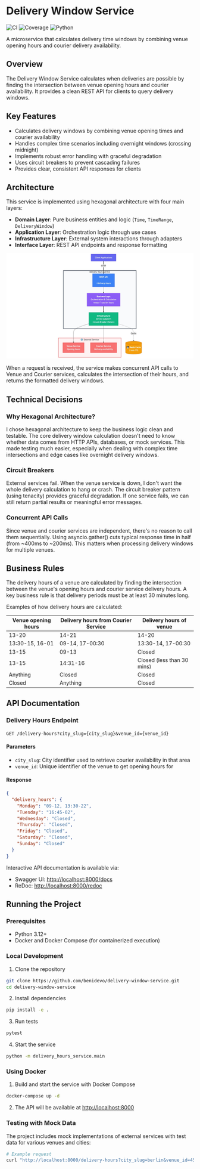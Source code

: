 # Delivery Window Service

![CI](https://img.shields.io/badge/CI-passing-brightgreen)
![Coverage](https://img.shields.io/badge/coverage-90%25-brightgreen)
![Python](https://img.shields.io/badge/python-3.12-blue)

A microservice that calculates delivery time windows by combining venue opening hours and courier delivery availability.

## Overview

The Delivery Window Service calculates when deliveries are possible by finding the intersection between venue opening hours and courier availability. It provides a clean REST API for clients to query delivery windows.

## Key Features

- Calculates delivery windows by combining venue opening times and courier availability
- Handles complex time scenarios including overnight windows (crossing midnight)
- Implements robust error handling with graceful degradation
- Uses circuit breakers to prevent cascading failures
- Provides clear, consistent API responses for clients

## Architecture

This service is implemented using hexagonal architecture with four main layers:

- **Domain Layer**: Pure business entities and logic (`Time`, `TimeRange`, `DeliveryWindow`)
- **Application Layer**: Orchestration logic through use cases
- **Infrastructure Layer**: External system interactions through adapters
- **Interface Layer**: REST API endpoints and response formatting

![Architecture Diagram](architecture.jpg)

When a request is received, the service makes concurrent API calls to Venue and Courier services, calculates the intersection of their hours, and returns the formatted delivery windows.

## Technical Decisions

### Why Hexagonal Architecture?

I chose hexagonal architecture to keep the business logic clean and testable. The core delivery window calculation doesn't need to know whether data comes from HTTP APIs, databases, or mock services. This made testing much easier, especially when dealing with complex time intersections and edge cases like overnight delivery windows.

### Circuit Breakers

External services fail. When the venue service is down, I don't want the whole delivery calculation to hang or crash. The circuit breaker pattern (using tenacity) provides graceful degradation. If one service fails, we can still return partial results or meaningful error messages.

### Concurrent API Calls

Since venue and courier services are independent, there's no reason to call them sequentially. Using asyncio.gather() cuts typical response time in half (from ~400ms to ~200ms). This matters when processing delivery windows for multiple venues.

## Business Rules

The delivery hours of a venue are calculated by finding the intersection between the venue's opening hours and courier service delivery hours. A key business rule is that delivery periods must be at least 30 minutes long.

Examples of how delivery hours are calculated:

| Venue opening hours   | Delivery hours from Courier Service | Delivery hours of venue  |
|-----------------------|--------------------------------------|---------------------------|
| 13-20                 | 14-21                                | 14-20                    |
| 13:30-15, 16-01       | 09-14, 17-00:30                      | 13:30-14, 17-00:30       |
| 13-15                 | 09-13                                | Closed                   |
| 13-15                 | 14:31-16                             | Closed (less than 30 mins)|
| Anything              | Closed                               | Closed                   |
| Closed                | Anything                             | Closed                   |

## API Documentation

### Delivery Hours Endpoint

```
GET /delivery-hours?city_slug={city_slug}&venue_id={venue_id}
```

#### Parameters

- `city_slug`: City identifier used to retrieve courier availability in that area
- `venue_id`: Unique identifier of the venue to get opening hours for

#### Response

```json
{
  "delivery_hours": {
    "Monday": "09-12, 13:30-22",
    "Tuesday": "16:45-02",
    "Wednesday": "Closed",
    "Thursday": "Closed",
    "Friday": "Closed",
    "Saturday": "Closed",
    "Sunday": "Closed"
  }
}
```

Interactive API documentation is available via:

- Swagger UI: [http://localhost:8000/docs](http://localhost:8000/docs)
- ReDoc: [http://localhost:8000/redoc](http://localhost:8000/redoc)

## Running the Project

### Prerequisites

- Python 3.12+
- Docker and Docker Compose (for containerized execution)

### Local Development

1. Clone the repository

```bash
git clone https://github.com/benidevo/delivery-window-service.git
cd delivery-window-service
```

2. Install dependencies

```bash
pip install -e .
```

3. Run tests

```bash
pytest
```

4. Start the service

```bash
python -m delivery_hours_service.main
```

### Using Docker

1. Build and start the service with Docker Compose

```bash
docker-compose up -d
```

2. The API will be available at <http://localhost:8000>

### Testing with Mock Data

The project includes mock implementations of external services with test data for various venues and cities:

```bash
# Example request
curl "http://localhost:8000/delivery-hours?city_slug=berlin&venue_id=456"
```
